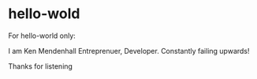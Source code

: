 # hello-wold
For hello-world only:


I am Ken Mendenhall
  Entreprenuer, Developer. Constantly failing upwards!
  
  Thanks for listening
